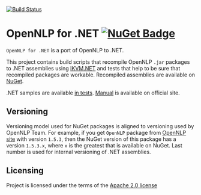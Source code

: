[![Build Status](https://github.com/sergey-tihon/OpenNLP.NET/workflows/Build%20and%20Test/badge.svg?branch=master)](https://github.com/sergey-tihon/OpenNLP.NET/actions?query=branch%3Amaster)

OpenNLP for .NET [![NuGet Badge](https://buildstats.info/nuget/OpenNLP.NET.svg)](https://www.nuget.org/packages/OpenNLP.NET/)
=====================

`OpenNLP for .NET` is a port of OpenNLP to .NET.

This project contains build scripts that recompile OpenNLP `.jar` packages to .NET assemblies using [IKVM.NET](http://www.ikvm.net/) and tests that help to be sure that recompiled packages are workable. Recompiled assemblies are available on [NuGet](https://www.nuget.org/packages/OpenNLP.NET/).

.NET samples are available [in tests](https://github.com/sergey-tihon/OpenNLP.NET/blob/master/tests/OpenNLP.NET.Tests/Tests.cs). [Manual](https://opennlp.apache.org/documentation/1.5.3/manual/opennlp.html) is available on official site.

Versioning
----------

Versioning model used for NuGet packages is aligned to versioning used by OpenNLP Team. 
For example, if you get `OpenNLP` package from [OpenNLP site](https://opennlp.apache.org/) with version `1.5.3`, then the NuGet version of this package has a version `1.5.3.x`, where `x` is the greatest that is available on NuGet. Last number is used for internal versioning of .NET assemblies.

Licensing
----------
Project is licensed under the terms of the [Apache 2.0 license](https://www.apache.org/licenses/LICENSE-2.0.html)
